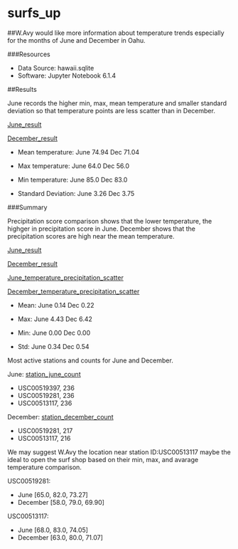 # surfs_up

##W.Avy would like more information about temperature trends especially for the months of June and December in Oahu. 

###Resources
- Data Source: hawaii.sqlite
- Software: Jupyter Notebook 6.1.4

##Results

June records the higher min, max, mean temperature and smaller standard deviation so that temperature points are less scatter than in December.

[June_result](https://github.com/Yunaka1269/surfs_up/blob/main/New%20folder/june.PNG)

[December_result](https://github.com/Yunaka1269/surfs_up/blob/main/New%20folder/dec.PNG)

- Mean temperature: June 74.94 Dec 71.04

- Max temperature: June 64.0 Dec 56.0

- Min temperature: June 85.0 Dec 83.0

- Standard Deviation: June 3.26 Dec 3.75 

###Summary

Precipitation score comparison shows that the lower temperature, the highger in precipitation score in June. December shows that the precipitation scores are high near the mean temperature.

[June_result](https://github.com/Yunaka1269/surfs_up/blob/main/New%20folder/june.PNG)

[December_result](https://github.com/Yunaka1269/surfs_up/blob/main/New%20folder/dec.PNG)

[June_temperature_precipitation_scatter](https://github.com/Yunaka1269/surfs_up/blob/main/New%20folder/June_temp_prcp.png)

[December_temperature_precipitation_scatter](https://github.com/Yunaka1269/surfs_up/blob/main/New%20folder/dec_temp_prcp.png)

- Mean: June 0.14 Dec 0.22

- Max: June 4.43 Dec 6.42 

- Min: June 0.00 Dec 0.00 

- Std: June 0.34 Dec 0.54 

Most active stations and counts for June and December. 

June: [station_june_count](https://github.com/Yunaka1269/surfs_up/blob/main/New%20folder/station_june.PNG)

- USC00519397, 236
- USC00519281, 236
- USC00513117, 236

December: [station_december_count](https://github.com/Yunaka1269/surfs_up/blob/main/New%20folder/station_dec.PNG)

- USC00519281, 217
- USC00513117, 216

We may suggest W.Avy the location near station ID:USC00513117 maybe the ideal to open the surf shop based on their min, max, and avarage temperature comparison.

USC00519281:

- June [65.0, 82.0, 73.27]
- December [58.0, 79.0, 69.90]

USC00513117:

- June [68.0, 83.0, 74.05]
- December [63.0, 80.0, 71.07]
